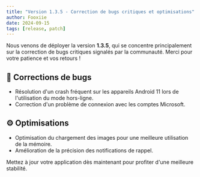 ```yaml
---
title: "Version 1.3.5 - Correction de bugs critiques et optimisations"
author: Fooxiie
date: 2024-09-15
tags: [release, patch]
---
```


Nous venons de déployer la version **1.3.5**, qui se concentre principalement sur la correction de bugs critiques signalés par la communauté. Merci pour votre patience et vos retours !

## 🔧 Corrections de bugs
- Résolution d'un crash fréquent sur les appareils Android 11 lors de l'utilisation du mode hors-ligne.
- Correction d'un problème de connexion avec les comptes Microsoft.

## ⚙️ Optimisations
- Optimisation du chargement des images pour une meilleure utilisation de la mémoire.
- Amélioration de la précision des notifications de rappel.

Mettez à jour votre application dès maintenant pour profiter d'une meilleure stabilité.
